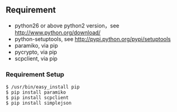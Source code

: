 ## Requirement
* python26 or above python2 version，see http://www.python.org/download/
* python-setuptools, see http://pypi.python.org/pypi/setuptools
* paramiko, via pip
* pycrypto, via pip
* scpclient,  via pip

### Requirement Setup
    $ /usr/bin/easy_install pip
    $ pip install paramiko
    $ pip install scpclient
    $ pip install simplejson


